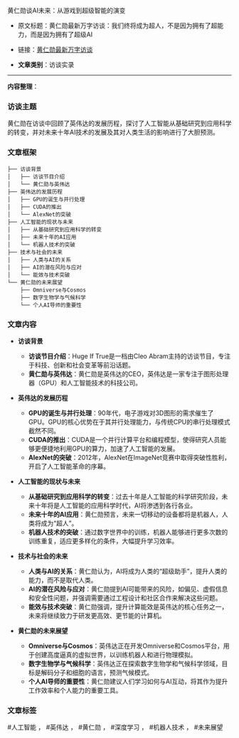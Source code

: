 黄仁勋谈AI未来：从游戏到超级智能的演变  
- 原文标题：黄仁勋最新万字访谈：我们终将成为超人，不是因为拥有了超能力，而是因为拥有了超级AI  
- 链接：[黄仁勋最新万字访谈](https://mp.weixin.qq.com/s/8C7T0Tm0VRQfZ5MrcisjFg)  

- **文章类别**：访谈实录  

---

**内容整理**：

### 访谈主题
黄仁勋在访谈中回顾了英伟达的发展历程，探讨了人工智能从基础研究到应用科学的转变，并对未来十年AI技术的发展及其对人类生活的影响进行了大胆预测。

### 文章框架
```
├── 访谈背景
│   ├── 访谈节目介绍
│   └── 黄仁勋与英伟达
├── 英伟达的发展历程
│   ├── GPU的诞生与并行处理
│   ├── CUDA的推出
│   └── AlexNet的突破
├── 人工智能的现状与未来
│   ├── 从基础研究到应用科学的转变
│   ├── 未来十年的AI应用
│   └── 机器人技术的突破
├── 技术与社会的未来
│   ├── 人类与AI的关系
│   ├── AI的潜在风险与应对
│   └── 能效与技术突破
└── 黄仁勋的未来展望
    ├── Omniverse与Cosmos
    ├── 数字生物学与气候科学
    └── 个人AI导师的重要性
```

### 文章内容
- **访谈背景**  
  - **访谈节目介绍**：Huge If True是一档由Cleo Abram主持的访谈节目，专注于科技、创新和社会变革等前沿话题。  
  - **黄仁勋与英伟达**：黄仁勋是英伟达的CEO，英伟达是一家专注于图形处理器（GPU）和人工智能技术的科技公司。

- **英伟达的发展历程**  
  - **GPU的诞生与并行处理**：90年代，电子游戏对3D图形的需求催生了GPU。GPU的核心优势在于其并行处理能力，与传统CPU的串行处理模式截然不同。  
  - **CUDA的推出**：CUDA是一个并行计算平台和编程模型，使得研究人员能够更便捷地利用GPU的算力，加速了人工智能的发展。  
  - **AlexNet的突破**：2012年，AlexNet在ImageNet竞赛中取得突破性胜利，开启了人工智能革命的序幕。

- **人工智能的现状与未来**  
  - **从基础研究到应用科学的转变**：过去十年是人工智能的科学研究阶段，未来十年将是人工智能的应用科学时代，AI将渗透到各行各业。  
  - **未来十年的AI应用**：黄仁勋预言，未来一切移动的设备都将是机器人，人类将成为“超人”。  
  - **机器人技术的突破**：通过数字世界中的训练，机器人能够进行更多次数的训练重复，适应更多样化的条件，大幅提升学习效率。

- **技术与社会的未来**  
  - **人类与AI的关系**：黄仁勋认为，AI将成为人类的“超级助手”，提升人类的能力，而不是取代人类。  
  - **AI的潜在风险与应对**：黄仁勋提到AI可能带来的风险，如偏见、虚假信息和安全性问题，并强调需要通过工程设计和社区合作来解决这些问题。  
  - **能效与技术突破**：黄仁勋强调，提升计算能效是英伟达的核心任务之一，未来将继续致力于研发更高效、更节能的计算机。

- **黄仁勋的未来展望**  
  - **Omniverse与Cosmos**：英伟达正在开发Omniverse和Cosmos平台，用于创建高度逼真的虚拟世界，以训练机器人和进行物理模拟。  
  - **数字生物学与气候科学**：英伟达正在探索数字生物学和气候科学领域，目标是解码分子和细胞的语言，预测气候模式。  
  - **个人AI导师的重要性**：黄仁勋建议人们学习如何与AI互动，将其作为提升工作效率和个人能力的重要工具。

### 文章标签
#人工智能 ， #英伟达 ， #黄仁勋 ， #深度学习 ， #机器人技术 ， #未来展望

